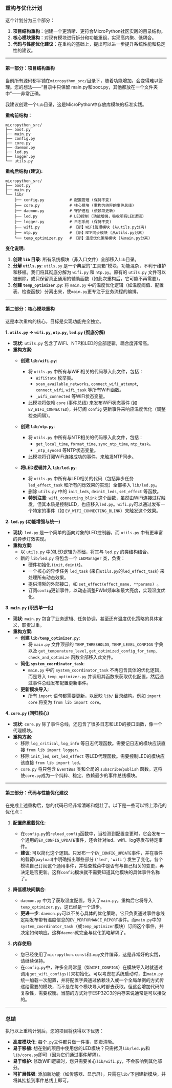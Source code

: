 ### **重构与优化计划**

这个计划分为三个部分：

1.  **项目结构重构**：创建一个更清晰、更符合MicroPython社区实践的目录结构。
2.  **核心模块重构**：对现有模块进行拆分和功能重组，实现高内聚、低耦合。
3.  **代码与性能优化建议**：在重构的基础上，提出可以进一步提升系统性能和稳定性的建议。

-----

#### **第一部分：项目结构重构**

当前所有源码都平铺在`micropython_src/`目录下，随着功能增加，会变得难以管理。您的想法——“目录中只保留 main.py和boot.py，其他都放在一个文件夹中”——非常正确。

我建议创建一个`lib`目录，这是MicroPython中存放库模块的标准实践。

**重构前结构：**

```
micropython_src/
├── boot.py
├── main.py
├── config.py
├── core.py
├── daemon.py
├── led.py
├── logger.py
└── utils.py
```

**重构后结构 (建议):**

```
micropython_src/
├── boot.py
├── main.py
└── lib/
    ├── config.py           # 配置管理 (保持不变)
    ├── core.py             # 核心模块 (重构为纯粹的事件总线)
    ├── daemon.py           # 守护进程 (依赖项更新)
    ├── led.py              # LED控制 (功能增强，吸收所有LED逻辑)
    ├── logger.py           # 日志系统 (保持不变)
    ├── wifi.py             # 【新】WiFi管理模块 (从utils.py分离)
    ├── ntp.py              # 【新】NTP同步模块 (从utils.py分离)
    └── temp_optimizer.py   # 【新】温度优化策略模块 (从main.py分离)
```

**变化说明:**

1.  **创建 `lib` 目录**: 所有系统模块（非入口文件）全部移入`lib`目录。
2.  **分解 `utils.py`**: `utils.py` 是一个典型的“工具箱”模块，功能混杂，不利于维护和移植。我们将其彻底分解为 `wifi.py` 和 `ntp.py`。原有的 `utils.py` 文件可以被删除，或只保留真正通用的辅助函数（如此次重构后，它可能不再需要）。
3.  **创建 `temp_optimizer.py`**: 将 `main.py` 中的温度优化逻辑（如温度阈值、配置表、检查函数）分离出来，使`main.py`更专注于业务流程的编排。

-----

#### **第二部分：核心模块重构**

这是本次重构的核心，目标是实现功能完全独立。

**1. `utils.py` -\> `wifi.py`, `ntp.py`, `led.py` (彻底分解)**

  * **现状**: `utils.py` 包含了WiFi、NTP和LED的全部逻辑，耦合度非常高。
  * **重构方案**:
      * **创建 `lib/wifi.py`**:

          * 将 `utils.py` 中所有与WiFi相关的代码移入此文件，包括：
              * `WifiState` 枚举类。
              * `scan_available_networks`, `connect_wifi_attempt`, `connect_wifi`, `wifi_task` 等所有WiFi函数。
              * `_wifi_connected` 等WiFi状态变量。
          * 此模块将依赖 `core` (事件总线) 来发布WiFi状态事件 (如 `EV_WIFI_CONNECTED`)，并订阅 `config` 更新事件来响应温度优化（调整检查间隔）。

      * **创建 `lib/ntp.py`**:

          * 将 `utils.py` 中所有与NTP相关的代码移入此文件，包括：
              * `get_local_time`, `format_time`, `sync_ntp_time`, `ntp_task`。
              * `_ntp_synced` 等NTP状态变量。
          * 此模块将订阅WiFi连接成功的事件，来触发NTP同步。

      * **将LED逻辑并入 `lib/led.py`**:

          * 将 `utils.py` 中所有与LED相关的代码（包括异步任务 `led_effect_task` 和所有闪烁效果的实现）全部移入 `lib/led.py`。
          * 删除 `utils.py` 中的 `init_leds`, `deinit_leds`, `set_effect` 等函数。
          * **特别注意**: `wifi_connecting_blink` 这个函数，虽然由WiFi连接过程触发，但其本质是控制LED，也应移入`led.py`。`wifi.py`可以通过发布一个特定的事件（如 `EV_WIFI_CONNECTING_BLINK`）来触发这个效果。

**2. `led.py` (功能增强与统一)**

  * **现状**: `led.py` 是一个简单的面向对象的LED控制器，而 `utils.py` 中有更丰富的异步灯效实现。
  * **重构方案**:
      * 以 `utils.py` 中的LED逻辑为基础，将其与 `led.py` 的类结构结合。
      * 新的 `lib/led.py` 将包含一个 `LEDManager` 类，负责：
          * 硬件初始化 (`init`, `deinit`)。
          * 一个核心的异步任务 `led_task` (来自`utils.py`的`led_effect_task`) 来处理所有动态效果。
          * 提供清晰的外部接口，如 ` set_effect(effect_name, **params)  `。
          * 订阅`config`更新事件，以动态调整PWM频率和最大亮度，实现温度优化。

**3. `main.py` (职责单一化)**

  * **现状**: `main.py` 包含了业务逻辑、任务协调，甚至还有温度优化策略的具体定义，职责过重。
  * **重构方案**:
      * **创建 `lib/temp_optimizer.py`**:
          * 将 `main.py` 文件顶部的 `TEMP_THRESHOLDS`, `TEMP_LEVEL_CONFIGS` 字典以及 `get_temperature_level`, `get_optimized_config_for_temp`, `check_and_optimize` 函数全部移入此文件。
      * **简化 `system_coordinator_task`**:
          * `main.py` 中的 `system_coordinator_task` 不再包含具体的优化逻辑，而是导入 `temp_optimizer.py` 并调用其函数来获取优化配置，然后通过事件总线发布配置更新事件。
      * **更新模块导入**:
          * 所有 `import` 语句都需要更新，以反映 `lib/` 目录结构。例如 `import core` 将变为 `from lib import core`。

**4. `core.py` (回归核心)**

  * **现状**: `core.py` 除了事件总线，还包含了很多日志和LED的接口函数，像一个代理模块。
  * **重构方案**:
      * 移除 `log_critical`, `log_info` 等日志代理函数。需要记日志的模块应该直接 `from lib import logger`。
      * 移除 `init_led`, `set_led_effect` 等LED代理函数。需要控制LED的模块应该直接 `from lib import led`。
      * `core.py` 将只包含 `EventBus` 类和全局的 `subscribe`/`publish` 函数。这将使`core.py`成为一个纯粹、稳定、依赖最少的事件总线模块。

-----

#### **第三部分：代码与性能优化建议**

在完成上述重构后，您的代码已经非常清晰和健壮了。以下是一些可以锦上添花的优化点：

1.  **配置热重载优化**:

      * 在`config.py`的`reload_config`函数中，当检测到配置变更时，它会发布一个通用的`EV_CONFIG_UPDATE`事件，还会针对led、wifi、log等发布特定事件。
      * **建议**: 可以简化这个逻辑。只发布一个`EV_CONFIG_UPDATE`事件，并在事件的载荷(`payload`)中明确指出哪些部分 (`'led'`, `'wifi'`) 发生了变化。各个模块自己订阅这个通用事件，并检查载荷中是否有与自己相关的变更，再决定是否更新。这样`config`模块就不需要知道其他模块的具体事件名称了。

2.  **降低模块间耦合**:

      * `daemon.py` 中为了获取温度配置，导入了`main.py`。重构后它将导入`temp_optimizer.py`，这已经是一个进步。
      * **更进一步**: `daemon.py`可以不关心具体的优化策略。它只负责通过事件总线定期发布带有温度信息的`EV_PERFORMANCE_REPORT`事件。而`main.py`中的`system_coordinator_task`（或`temp_optimizer`模块）订阅这个事件，并决定如何响应。这样`daemon`就完全与优化策略解耦了。

3.  **内存使用**:

      * 您已经使用了`micropython.const`和`.mpy`文件编译，这是非常好的实践，请继续保持。
      * 在`config.py`中，许多全局常量（如`WIFI_CONFIGS`）在模块导入时就通过调用`get_wifi_configs()`来初始化。可以考虑在系统启动时，由`main.py`统一加载一次配置，并将配置字典通过依赖注入或一个全局单例的方式传递给需要的模块，而不是在每个模块导入时都去获取。但这会增加代码的复杂性，需要权衡。当前的方式对于ESP32C3的内存来说通常是可以接受的。

-----

### **总结**

执行以上重构计划后，您的项目将获得以下优势：

  * **高度模块化**: 每个`.py`文件都只做一件事，职责清晰。
  * **易于移植**: 想在别的项目中使用您的LED模块？只需拷贝`lib/led.py`和`lib/core.py`即可（因为它们通过事件解耦）。
  * **易于维护**: 修改WiFi逻辑时，您只需要关心`lib/wifi.py`，不会影响到其他部分。
  * **可扩展性强**: 添加新功能（如传感器、显示屏），只需在`lib/`下创建新模块，并将其挂接到事件总线上即可。
